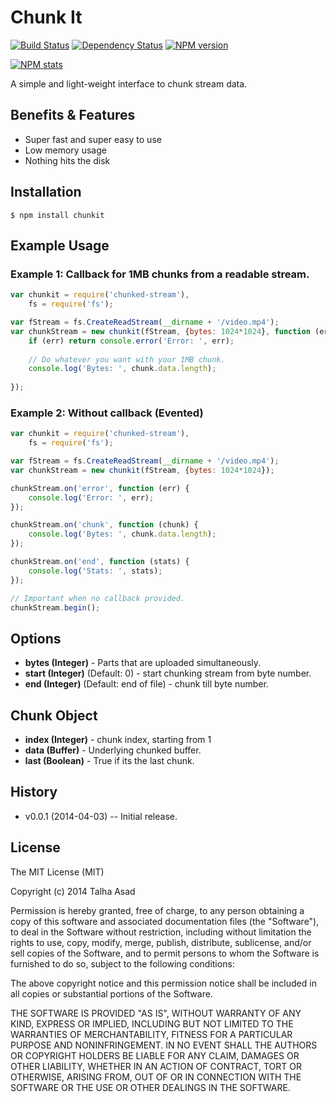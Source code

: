 # Chunk It

[![Build Status](https://travis-ci.org/mindblaze/chunked-stream.png?branch=master)](https://travis-ci.org/mindblaze/chunked-stream)
[![Dependency Status](https://www.versioneye.com/user/projects/5323a411ec13758e7d000109/badge.png)](https://www.versioneye.com/user/projects/5323a411ec13758e7d000109)
[![NPM version](https://badge.fury.io/js/chunked-stream.png)](http://badge.fury.io/js/chunked-stream)

[![NPM stats](https://nodei.co/npm/chunked-stream.png?downloads=true)](https://www.npmjs.org/package/chunked-stream)

A simple and light-weight interface to chunk stream data.


## Benefits & Features
* Super fast and super easy to use
* Low memory usage
* Nothing hits the disk


## Installation

```
$ npm install chunkit
```


## Example Usage


### Example 1: Callback for 1MB chunks from a readable stream.

```js
var chunkit = require('chunked-stream'),
    fs = require('fs');

var fStream = fs.CreateReadStream(__dirname + '/video.mp4');
var chunkStream = new chunkit(fStream, {bytes: 1024*1024}, function (err, chunk) {
	if (err) return console.error('Error: ', err);
	
	// Do whatever you want with your 1MB chunk.
	console.log('Bytes: ', chunk.data.length);
	
});
```

### Example 2: Without callback (Evented)

```js
var chunkit = require('chunked-stream'),
    fs = require('fs');

var fStream = fs.CreateReadStream(__dirname + '/video.mp4');
var chunkStream = new chunkit(fStream, {bytes: 1024*1024});

chunkStream.on('error', function (err) {
	console.log('Error: ', err);
});

chunkStream.on('chunk', function (chunk) {
	console.log('Bytes: ', chunk.data.length);
});

chunkStream.on('end', function (stats) {
	console.log('Stats: ', stats);
});

// Important when no callback provided.
chunkStream.begin();
```

## Options

* **bytes (Integer)** - Parts that are uploaded simultaneously.
* **start (Integer)** (Default: 0) - start chunking stream from byte number.
* **end (Integer)** (Default: end of file) - chunk till byte number.


## Chunk Object

* **index (Integer)** - chunk index, starting from 1
* **data (Buffer)** - Underlying chunked buffer.
* **last (Boolean)** - True if its the last chunk.


## History

* v0.0.1 (2014-04-03) -- Initial release.


## License

The MIT License (MIT)

Copyright (c) 2014 Talha Asad

Permission is hereby granted, free of charge, to any person obtaining a copy
of this software and associated documentation files (the "Software"), to deal
in the Software without restriction, including without limitation the rights
to use, copy, modify, merge, publish, distribute, sublicense, and/or sell
copies of the Software, and to permit persons to whom the Software is
furnished to do so, subject to the following conditions:

The above copyright notice and this permission notice shall be included in all
copies or substantial portions of the Software.

THE SOFTWARE IS PROVIDED "AS IS", WITHOUT WARRANTY OF ANY KIND, EXPRESS OR
IMPLIED, INCLUDING BUT NOT LIMITED TO THE WARRANTIES OF MERCHANTABILITY,
FITNESS FOR A PARTICULAR PURPOSE AND NONINFRINGEMENT. IN NO EVENT SHALL THE
AUTHORS OR COPYRIGHT HOLDERS BE LIABLE FOR ANY CLAIM, DAMAGES OR OTHER
LIABILITY, WHETHER IN AN ACTION OF CONTRACT, TORT OR OTHERWISE, ARISING FROM,
OUT OF OR IN CONNECTION WITH THE SOFTWARE OR THE USE OR OTHER DEALINGS IN THE
SOFTWARE.